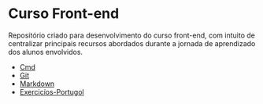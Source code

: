 # Curso Front-end

Repositório criado para desenvolvimento do curso front-end, com intuito de centralizar principais recursos abordados durante a jornada de aprendizado dos alunos envolvidos.

- [Cmd](./markdown/cmd.md)
- [Git](./markdown/git.md)
- [Markdown](./markdown)
- [Exercicíos-Portugol](./portugol)



